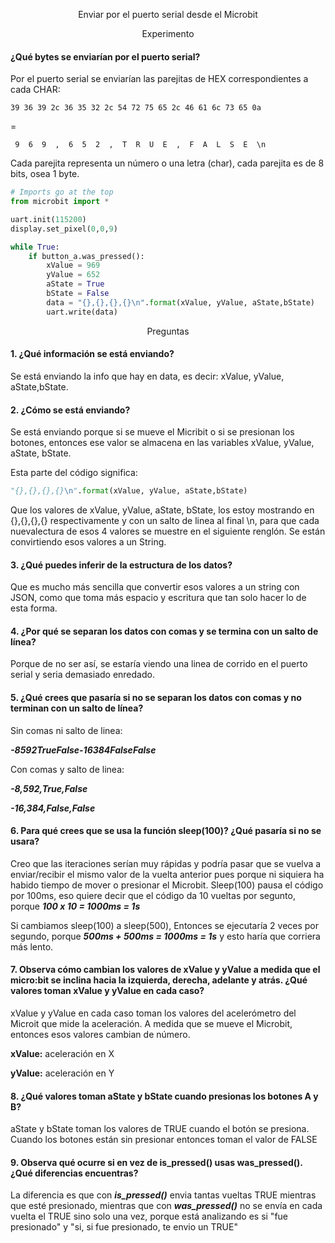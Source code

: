 <p align= center> Enviar por el puerto serial desde el Microbit </p>
<p align= center> Experimento </p>

#### ¿Qué bytes se enviarían por el puerto serial?
Por el puerto serial se enviarían las parejitas de HEX correspondientes a cada CHAR:

```39 36 39 2c 36 35 32 2c 54 72 75 65 2c 46 61 6c 73 65 0a```

=

``` 9  6  9  ,  6  5  2  ,  T  R  U  E  ,  F  A  L  S  E  \n```

Cada parejita representa un número o una letra (char), cada parejita es de 8 bits, osea 1 byte.

```py
# Imports go at the top
from microbit import *

uart.init(115200)
display.set_pixel(0,0,9)

while True:
    if button_a.was_pressed():
        xValue = 969
        yValue = 652
        aState = True 
        bState = False
        data = "{},{},{},{}\n".format(xValue, yValue, aState,bState)
        uart.write(data)
```





<p align= center> Preguntas </p>

#### 1. ¿Qué información se está enviando?
Se está enviando la info que hay en data, es decir: xValue, yValue, aState,bState.

#### 2. ¿Cómo se está enviando?
Se está enviando porque si se mueve el Micribit o si se presionan los botones, entonces ese valor se almacena en las variables xValue, yValue, aState, bState.

Esta parte del código significa:

``` py
"{},{},{},{}\n".format(xValue, yValue, aState,bState)
```
Que los valores de xValue, yValue, aState, bState, los estoy mostrando en {},{},{},{} respectivamente y con un salto de linea al final \n, para que cada nuevalectura de esos 4 valores se muestre en el siguiente renglón. Se están convirtiendo esos valores a un String.

#### 3. ¿Qué puedes inferir de la estructura de los datos?
Que es mucho más sencilla que convertir esos valores a un string con JSON, como que toma más espacio y escritura que tan solo hacer lo de esta forma.

#### 4. ¿Por qué se separan los datos con comas y se termina con un salto de línea?
Porque de no ser así, se estaría viendo una linea de corrido en el puerto serial y seria demasiado enredado.

#### 5. ¿Qué crees que pasaría si no se separan los datos con comas y no terminan con un salto de línea?

Sin comas ni salto de linea:

***-8592TrueFalse-16384FalseFalse***

Con comas y salto de linea: 

***-8,592,True,False*** </p>
***-16,384,False,False***

#### 6. Para qué crees que se usa la función sleep(100)? ¿Qué pasaría si no se usara?
Creo que las iteraciones serían muy rápidas y podría pasar que se vuelva a enviar/recibir el mismo valor de la vuelta anterior pues porque ni siquiera ha habido tiempo de mover o presionar el Microbit.
Sleep(100) pausa el código por 100ms, eso quiere decir que el código da 10 vueltas por segunto, porque ***100 x 10 = 1000ms = 1s***

Si cambiamos sleep(100) a sleep(500), Entonces se ejecutaría 2 veces por segundo, porque ***500ms + 500ms = 1000ms = 1s*** y esto haría que corriera más lento.

#### 7. Observa cómo cambian los valores de xValue y yValue a medida que el micro:bit se inclina hacia la izquierda, derecha, adelante y atrás. ¿Qué valores toman xValue y yValue en cada caso?
xValue y yValue en cada caso toman los valores del acelerómetro del Microit que mide la aceleración. A medida que se mueve el Microbit, entonces esos valores cambian de número.

**xValue:** aceleración en X

**yValue:** aceleración en Y

#### 8. ¿Qué valores toman aState y bState cuando presionas los botones A y B?
aState y bState toman los valores de TRUE cuando el botón se presiona.
Cuando los botones están sin presionar entonces toman el valor de FALSE

#### 9. Observa qué ocurre si en vez de is_pressed() usas was_pressed(). ¿Qué diferencias encuentras?
La diferencia es que con ***is_pressed()*** envia tantas vueltas TRUE mientras que esté presionado, mientras que con ***was_pressed()*** no se envía en cada vuelta el TRUE sino solo una vez, porque está analizando es si "fue presionado" y "si, si fue presionado, te envio un TRUE"
